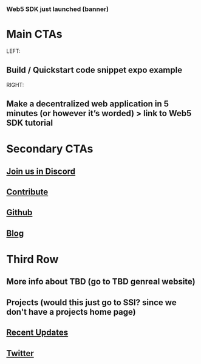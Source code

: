 ### Web5 SDK just launched (banner)

# Main CTAs
LEFT:
## Build / Quickstart code snippet expo example
RIGHT:
## Make a decentralized web application in 5 minutes (or however it’s worded) > link to Web5 SDK tutorial

# Secondary CTAs
## [Join us in Discord](https://discord.gg/tbd)
## [Contribute](contributing.md)
## [Github](https://github.com/TBD54566975)
## [Blog](https://developer.tbd.website/blog)

# Third Row
## More info about TBD (go to TBD genreal website)
## Projects (would this just go to SSI? since we don't have a projects home page)
## [Recent Updates](/Release%20Notes/)
## [Twitter](https://twitter.com/TBDDev)